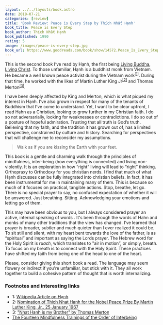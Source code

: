 ```yaml
---
layout: ../../layouts/book.astro
date: 2018-07-21
categories: [review]
title: 'Book Review: Peace is Every Step by Thích Nhất Hạnh'
book_title: Peace is Every Step
book_author: Thích Nhất Hạnh
book_published: 1990
rating: 5
image: /images/peace-is-every-step.jpg
book_url: https://www.goodreads.com/book/show/14572.Peace_Is_Every_Step?from_search=true
---
```

This is the second book I’ve read by Hạnh, the first being [Living Buddha, Living Christ](https://www.goodreads.com/book/show/73184.Living_Buddha_Living_Christ). To those unfamiliar, Hạnh is a buddhist monk from Vietnam. He became a well known peace activist during the Vietnam work<sup>[[1]](#footnote1)</sup>. During that time, he worked with the likes of Martin Luther King Jr<sup>[[2]](#footnote2)</sup> and Thomas Merton<sup>[[3]](#footnote3)</sup>.

I have been deeply affected by King and Merton, which is what piqued my interest in Hạnh. I’ve also grown in respect for many of the tenants of Buddhism that I’ve come to understand. Yet, I want to be clear upfront, I read Hahn as a Christian, looking to grow further in my Christian faith. I do so not adversarially, looking for weaknesses or contradictions. I do so out of a posture of hopeful admiration. Trusting that all truth is God’s truth. Believing that my faith, and the tradition it has grown out of, has a limited perspective, constrained by culture and history. Searching for perspectives that will challenge me to reconsider my assumptions.  

> Walk as if you are kissing the Earth with your feet.

This book is a gentle and charming walk through the principles of mindfulness, inter-being (how everything is connected) and living non-violently. It is an exploration in how “right” living will lead to “right” thinking. Orthopraxy to Orthodoxy for you christian nerds. I find that much of what Hạnh discusses can be fully integrated into christian beliefs. In fact, it has been instrumental for me in maintaining many of them. This is because so much of it focuses on practical, tangible actions. Stop, breathe, let go. There is no special prayer to say, no confused expectation of whether it will be answered. Just breathing. Sitting. Acknowledging your emotions and letting go of them.  

This may have been obvious to you, but I always considered prayer an active, internal speaking of words . It's been through the words of Hahn and monks of many other traditions that the view has changed. I’ve learned that prayer is broader, subtler and much quieter than I ever realized it could be. To sit still and silent, with my heart bent towards the love of the father, is as “spiritual” and important as saying the Lords prayer. The Hebrew word for the Holy Spirit is *ruach*, which translates to "air in motion”, or simply, breath. To focus on my breath is to connect with the Holy Spirit. These practices have shifted my faith from being one of the head to one of the heart.

Please, consider giving this short book a read. The language may seem flowery or indirect if you're unfamiliar, but stick with it. They all work together to build a cohesive pattern of thought that is worth internalizing.

### Footnotes and interesting links
* <a name="footnote1">1</a>: [Wikipedia Article on Hạnh](https://en.wikipedia.org/wiki/Th%C3%ADch_Nh%E1%BA%A5t_H%E1%BA%A1nh#During_the_Vietnam_War)
* <a name="footnote2">2</a>: [Nomination of Thich Nhat Hanh for the Nobel Peace Prize By Martin Luther King, Jr., 25 January 1967](http://www.hartford-hwp.com/archives/45a/025.html)
* <a name="footnote3">3</a>: ["Nhat Hanh is my Brother" by Thomas Merton](https://www.buddhistdoor.net/features/nhat-hanh-is-my-brother)
* [The Fourteen Mindfulness Trainings of the Order of Interbeing](https://orderofinterbeing.org/for-the-aspirant/fourteen-mindfulness-trainings/)
